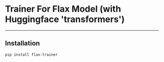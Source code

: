 # Trainer For Flax Model (with Huggingface 'transformers')

---

## Installation
```
pip install flax-trainer
```
